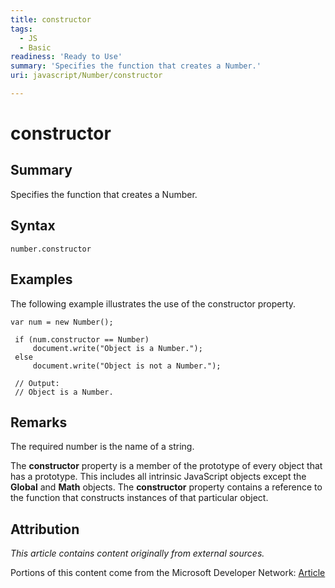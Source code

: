 ```yaml
---
title: constructor
tags:
  - JS
  - Basic
readiness: 'Ready to Use'
summary: 'Specifies the function that creates a Number.'
uri: javascript/Number/constructor

---
```

# constructor

## Summary

Specifies the function that creates a Number.

## Syntax

    number.constructor

## Examples

The following example illustrates the use of the constructor property.

``` {.js}
var num = new Number();

 if (num.constructor == Number)
     document.write("Object is a Number.");
 else
     document.write("Object is not a Number.");

 // Output:
 // Object is a Number.
```

## Remarks

The required number is the name of a string.

The **constructor** property is a member of the prototype of every object that has a prototype. This includes all intrinsic JavaScript objects except the **Global** and **Math** objects. The **constructor** property contains a reference to the function that constructs instances of that particular object.

## Attribution

*This article contains content originally from external sources.*

Portions of this content come from the Microsoft Developer Network: [Article](http://msdn.microsoft.com/en-us/library/ie/jj159602(v=vs.94).aspx)

